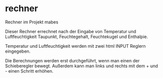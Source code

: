# rechner
Rechner im Projekt mabes

Dieser Rechner errechnet nach der Eingabe von Temperatur und Luftfeuchtigkeit Taupunkt, Feuchtegehalt, Feuchtekugel und Enthalpie.

Temperatur und Luftfeuchtigkeit werden mit zwei html INPUT Reglern eingegeben. 

Die Berechnungen werden erst durchgeführt, wenn man einen der Schieberegler bewegt. Außerdem kann man links und rechts mit dem + und - einen Schritt erhöhen.
